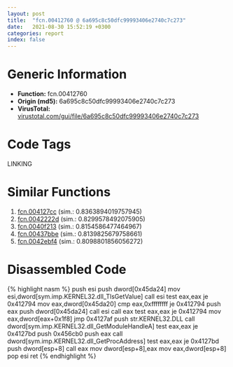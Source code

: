 ```yaml
---
layout: post
title:  "fcn.00412760 @ 6a695c8c50dfc99993406e2740c7c273"
date:   2021-08-30 15:52:19 +0300
categories: report
index: false
---
```


# Generic Information
- **Function:** fcn.00412760
- **Origin (md5):** 6a695c8c50dfc99993406e2740c7c273
- **VirusTotal:** [virustotal.com/gui/file/6a695c8c50dfc99993406e2740c7c273][virustotal_ref]

# Code Tags
<span class="tag" id="LINKING">LINKING</span>


# Similar Functions

1. [fcn.004127cc][similar_1_ref] (sim.: 0.8363894019757945)
2. [fcn.0042222d][similar_2_ref] (sim.: 0.8299578492075905)
3. [fcn.0040f213][similar_3_ref] (sim.: 0.8154586477464967)
4. [fcn.00437bbe][similar_4_ref] (sim.: 0.8139825679758661)
5. [fcn.0042ebf4][similar_5_ref] (sim.: 0.8098801856056272)


# Disassembled Code

{% highlight nasm %}
push esi
push dword[0x45da24]
mov esi,dword[sym.imp.KERNEL32.dll_TlsGetValue]
call esi
test eax,eax
je 0x412794
mov eax,dword[0x45da20]
cmp eax,0xffffffff
je 0x412794
push eax
push dword[0x45da24]
call esi
call eax
test eax,eax
je 0x412794
mov eax,dword[eax+0x1f8]
jmp 0x4127af
push str.KERNEL32.DLL
call dword[sym.imp.KERNEL32.dll_GetModuleHandleA]
test eax,eax
je 0x4127bd
push 0x456cb0
push eax
call dword[sym.imp.KERNEL32.dll_GetProcAddress]
test eax,eax
je 0x4127bd
push dword[esp+8]
call eax
mov dword[esp+8],eax
mov eax,dword[esp+8]
pop esi
ret 
{% endhighlight %}


[similar_1_ref]: /report/fcn.004127cc@6a695c8c50dfc99993406e2740c7c273
[similar_2_ref]: /report/fcn.0042222d@0aa2d73a5300dff2412388945614b507
[similar_3_ref]: /report/fcn.0040f213@6c5b0418e4a4c57d99cda47d2717045d
[similar_4_ref]: /report/fcn.00437bbe@46f6c2adf1fd4d1453ed312ca79dd9bf
[similar_5_ref]: /report/fcn.0042ebf4@9964b63070116cfb2469e51850178af1
[virustotal_ref]: https://www.virustotal.com/gui/file/6a695c8c50dfc99993406e2740c7c273